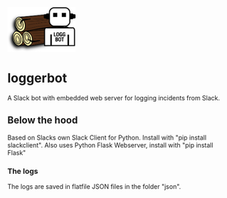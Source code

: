 <img src="/static/loggbot.png?raw=true" height="100">

# loggerbot
A Slack bot with embedded web server for logging incidents from Slack.

## Below the hood
Based on Slacks own Slack Client for Python. Install with "pip install slackclient". Also uses Python Flask Webserver, install with "pip install Flask"

### The logs
The logs are saved in flatfile JSON files in the folder "json".
